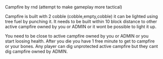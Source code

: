 Campfire by rnd
(attempt to make gameplay more tactical)

Campfire is built with 2 cobble (cobble,empty,cobble) it can be lighted using tree fuel by punching it. It needs
to be built within 10 block distance to other active  campfire owned by you or ADMIN or it wont be possible to light it up.

You need to be close to active campfire owned by you or ADMIN or you start loosing health. After you die you have 1 free minute to get to campfire or your bones.
Any player can dig unprotected active campfire but they cant dig campfire owned by ADMIN.